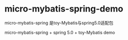 # micro-mybatis-spring-demo

micro-mybatis-spring 是toy-Mybatis与spring5.0适配包
 
micro-mybatis-spring + spring 5.0 + toy-Mybatis demo  
